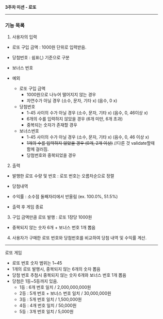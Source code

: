 **3주차 미션 - 로또**

---

### 기능 목록

1. 사용자의 입력
- 로또 구입 금액 : 1000원 단위로 입력받음.
- 당첨번호 : 쉼표(,) 기준으로 구분
- 보너스 번호 

- 예외
  - 로또 구입 금액
    - 1000원으로 나누어 떨어지지 않는 경우
    - 자연수가 아닐 경우 (소수, 문자, 기타 x) (음수, 0 x)
  - 당첨번호
    - 1-45 사이의 수가 아닐 경우 (소수, 문자, 기타 x) (음수, 0, 46이상 x)
    - 6개의 수를 입력하지 않았을 경우 (6개 미만, 6개 초과)
    - 중복되는 숫자가 존재할 경우
  - 보너스번호
    - 1-45 사이의 수가 아닐 경우 (소수, 문자, 기타 x) (음수, 0, 46 이상 x)
    - ~~1개의 수를 입력하지 않았을 경우 (0개, 2개 이상)~~ //다른 것 validate할때 함께 걸러짐.
    - 당첨번호와 중복되었을 경우

2. 출력
- 발행한 로또 수량 및 번호 : 로또 번호는 오름차순으로 정렬 
- 당첨내역
- 수익률 : 소수점 둘째자리에서 반올림 (ex. 100.0%, 51.5%)


- 출력 후 게임 종료

3. 구입 금액만큼 로또 발행 : 로또 1장당 1000원 
- 중복되지 않는 숫자 6개 + 보너스 번호 1개 뽑음

4. 사용자가 구매한 로또 번호와 당첨번호를 비교하여 당첨 내역 및 수익률 계산.

---

로또 게임 
- 로또 번호 숫자 범위는 1~45
- 1개의 로또 발행시, 중복되지 않는 6개의 숫자 뽑음
- 당첨 번호 추첨시 중복되지 않는 숫자 6개와 보너스 번호 1개 뽑음
- 당첨은 1등~5등까지 있음. 
  - 1등 : 6개 번호 일치 / 2,000,000,000원
  - 2등 : 5개 번호 + 보너스 번호 일치 / 30,000,000원
  - 3등 : 5개 번호 일치 / 1,500,000원
  - 4등 : 4개 번호 일치 / 50,000원
  - 5등 : 3개 번호 일치 / 5,000원